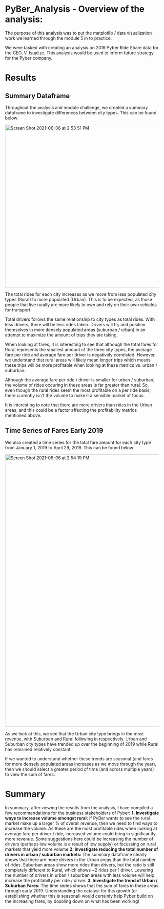 # PyBer_Analysis - Overview of the analysis:
The purpose of this analysis was to put the matplotlib / data visualization work we learned through the module 5 in to practice.

We were tasked with creating an analysis on 2019 Pyber Ride Share data for the CEO, V. Isualize. This analysis would be used to inform future strategy for the Pyber company.

# Results

## Summary Dataframe

Throughout the analysis and module challenge, we created a summary dataframe to investigate differences between city types. This can be found below:

<img width="532" alt="Screen Shot 2021-06-06 at 2 53 51 PM" src="https://user-images.githubusercontent.com/46773181/120941343-050df080-c6d7-11eb-9482-b88150aa1a39.png">

The total rides for each city increases as we move from less populated city types (Rural) to more populated (Urban). This is to be expected, as those people that live rurally are more likely to own and rely on their own vehicles for transport.

Total drivers follows the same relationship to city types as total rides. With less drivers, there will be less rides taken. Drivers will try and position themselves in more densely populated areas (suburban / urban) in an attempt to maximize the amount of trips they are taking.

When looking at fares, it is interesting to see that although the total fares for Rural represents the smallest amount of the three city types, the average fare per ride and average fare per driver is negatively correlated. However, we understand that rural areas will likely mean longer trips which means these trips will be more profitable when looking at these metrics vs. urban / suburban.

Although the average fare per ride / driver is smaller for urban / suburban, the volume of rides occuring in these areas is far greater than rural. So, even though the rural rides seem the most profitable on a per ride basis, there currently isn't the volume to make it a sensible market of focus.

It is interesting to note that there are more drivers than rides in the Urban areas, and this could be a factor affecting the profitability metrics mentioned above.

## Time Series of Fares Early 2019

We also created a time series for the total fare amount for each city type from January 1, 2019 to April 29, 2019. This can be found below:

<img width="891" alt="Screen Shot 2021-06-06 at 2 54 19 PM" src="https://user-images.githubusercontent.com/46773181/120941351-1525d000-c6d7-11eb-95d9-196ee4638dad.png">

As we look at this, we see that the Urban city type brings in the most revenue, with Suburban and Rural following in respectively. Urban and Suburban city types have trended up over the beginning of 2019 while Rural has remained relatively constant.

If we wanted to understand whether these trends are seasonal (and fares for more densely populated areas increases as we move through the year), then we should select a greater period of time (and across multiple years) to view the sum of fares.

# Summary

In summary, after viewing the results from the analysis, I have compiled a few recommendations for the business stakeholders of Pyber:
**1. Investigate ways to increase volume amongst rural:** if PyBer wants to see the rural market make up a larger % of overall revenue, then we need to find ways to increase the volume. As these are the most profitable rides when looking at average fare per driver / ride, increased volume could bring in significantly more revenue. Some suggestions here could be increasing the number of drivers (perhaps low volume is a result of low supply) or focussing on rural markets that yield more volume
**2. Investigate reducing the total number of drivers in urban / suburban markets:** The summary dataframe clearly shows that there are more drivers in the Urban areas than the total number of rides. Suburban areas show more rides than drivers, but the ratio is still completely different to Rural, which shows ~2 rides per 1 driver. Lowering the number of drivers in urban / suburban areas with less volume will help increase the profitabilty per ride / driver.
**3. Investigate the trend of Urban / Suburban Fares:** The time series shows that the sum of fares in these areas through early 2019. Understanding the catalyst for this growth (or establishing whether this is seasonal) would certainly help Pyber build on the increasing fares, by doubling down on what has been working!
